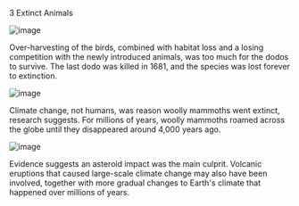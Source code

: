 3 Extinct Animals

![image](https://user-images.githubusercontent.com/118332088/203467180-beac4d3d-9ef4-481e-8a6c-b993d6cf8f59.png)

Over-harvesting of the birds, combined with habitat loss and a losing competition with the newly introduced animals, was too much for the dodos to survive. The last dodo was killed in 1681, and the species was lost forever to extinction.


![image](https://user-images.githubusercontent.com/118332088/203467391-1cb95050-4cbb-4649-8cd4-ecc81619a81e.png)
 
 Climate change, not humans, was reason woolly mammoths went extinct, research suggests. For millions of years, woolly mammoths roamed across the globe until they disappeared around 4,000 years ago.
 
 
 ![image](https://user-images.githubusercontent.com/118332088/203467663-1766ef24-09e0-4e7d-b1a4-3753b37368b0.png)

Evidence suggests an asteroid impact was the main culprit. Volcanic eruptions that caused large-scale climate change may also have been involved, together with more gradual changes to Earth's climate that happened over millions of years.


